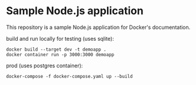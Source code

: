 # Sample Node.js application

This repository is a sample Node.js application for Docker's documentation.


build and run locally for testing (uses sqlite):
~~~
docker build --target dev -t demoapp .
docker container run -p 3000:3000 demoapp
~~~

prod (uses postgres container):
~~~
docker-compose -f docker-compose.yaml up --build
~~~